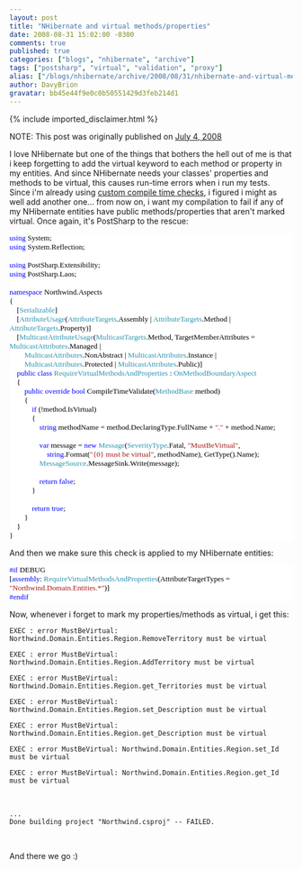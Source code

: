 ```yaml
---
layout: post
title: "NHibernate and virtual methods/properties"
date: 2008-08-31 15:02:00 -0300
comments: true
published: true
categories: ["blogs", "nhibernate", "archive"]
tags: ["postsharp", "virtual", "validation", "proxy"]
alias: ["/blogs/nhibernate/archive/2008/08/31/nhibernate-and-virtual-methods-properties.aspx"]
author: DavyBrion
gravatar: bb45e44f9e0c0b50551429d3feb214d1
---
```

{% include imported_disclaimer.html %}
<p>NOTE: This post was originally published on <a href="http://davybrion.com/blog/2008/05/nhibernate-and-virtual-methodsproperties/">July 4, 2008</a>
</p>
<p>
I love NHibernate but one of the things that bothers the hell out of me is that i keep forgetting to add the virtual keyword to each method or property in my entities.  And since NHibernate needs your classes' properties and methods to be virtual, this causes run-time errors when i run my tests. Since i'm already using <a href="http://davybrion.com/blog/2008/05/creating-sanity-checks/">custom compile time checks</a>, i figured i might as well add another one... from now on, i want my compilation to fail if any of my NHibernate entities have public methods/properties that aren't marked virtual.
Once again, it's PostSharp to the rescue:
<code>
</code></p>
<div style="font-family: Consolas; font-size: 10pt; color: black; background: white;">
<p style="margin: 0px;"><span style="color: blue;">using</span> System;</p>
<p style="margin: 0px;"><span style="color: blue;">using</span> System.Reflection;</p>
<p style="margin: 0px;">&nbsp;</p>
<p style="margin: 0px;"><span style="color: blue;">using</span> PostSharp.Extensibility;</p>
<p style="margin: 0px;"><span style="color: blue;">using</span> PostSharp.Laos;</p>
<p style="margin: 0px;">&nbsp;</p>
<p style="margin: 0px;"><span style="color: blue;">namespace</span> Northwind.Aspects</p>
<p style="margin: 0px;">{</p>
<p style="margin: 0px;">&nbsp;&nbsp;&nbsp; [<span style="color: #2b91af;">Serializable</span>]</p>
<p style="margin: 0px;">&nbsp;&nbsp;&nbsp; [<span style="color: #2b91af;">AttributeUsage</span>(<span style="color: #2b91af;">AttributeTargets</span>.Assembly | <span style="color: #2b91af;">AttributeTargets</span>.Method | <span style="color: #2b91af;">AttributeTargets</span>.Property)]</p>
<p style="margin: 0px;">&nbsp;&nbsp;&nbsp; [<span style="color: #2b91af;">MulticastAttributeUsage</span>(<span style="color: #2b91af;">MulticastTargets</span>.Method, TargetMemberAttributes = <span style="color: #2b91af;">MulticastAttributes</span>.Managed | </p>
<p style="margin: 0px;">&nbsp;&nbsp;&nbsp; &nbsp;&nbsp;&nbsp; <span style="color: #2b91af;">MulticastAttributes</span>.NonAbstract | <span style="color: #2b91af;">MulticastAttributes</span>.Instance | </p>
<p style="margin: 0px;">&nbsp;&nbsp;&nbsp; &nbsp;&nbsp;&nbsp; <span style="color: #2b91af;">MulticastAttributes</span>.Protected | <span style="color: #2b91af;">MulticastAttributes</span>.Public)]</p>
<p style="margin: 0px;">&nbsp;&nbsp;&nbsp; <span style="color: blue;">public</span> <span style="color: blue;">class</span> <span style="color: #2b91af;">RequireVirtualMethodsAndProperties</span> : <span style="color: #2b91af;">OnMethodBoundaryAspect</span></p>
<p style="margin: 0px;">&nbsp;&nbsp;&nbsp; {</p>
<p style="margin: 0px;">&nbsp;&nbsp;&nbsp; &nbsp;&nbsp;&nbsp; <span style="color: blue;">public</span> <span style="color: blue;">override</span> <span style="color: blue;">bool</span> CompileTimeValidate(<span style="color: #2b91af;">MethodBase</span> method)</p>
<p style="margin: 0px;">&nbsp;&nbsp;&nbsp; &nbsp;&nbsp;&nbsp; {</p>
<p style="margin: 0px;">&nbsp;&nbsp;&nbsp; &nbsp;&nbsp;&nbsp; &nbsp;&nbsp;&nbsp; <span style="color: blue;">if</span> (!method.IsVirtual)</p>
<p style="margin: 0px;">&nbsp;&nbsp;&nbsp; &nbsp;&nbsp;&nbsp; &nbsp;&nbsp;&nbsp; {</p>
<p style="margin: 0px;">&nbsp;&nbsp;&nbsp; &nbsp;&nbsp;&nbsp; &nbsp;&nbsp;&nbsp; &nbsp;&nbsp;&nbsp; <span style="color: blue;">string</span> methodName = method.DeclaringType.FullName + <span style="color: #a31515;">"."</span> + method.Name;</p>
<p style="margin: 0px;">&nbsp;</p>
<p style="margin: 0px;">&nbsp;&nbsp;&nbsp; &nbsp;&nbsp;&nbsp; &nbsp;&nbsp;&nbsp; &nbsp;&nbsp;&nbsp; <span style="color: blue;">var</span> message = <span style="color: blue;">new</span> <span style="color: #2b91af;">Message</span>(<span style="color: #2b91af;">SeverityType</span>.Fatal, <span style="color: #a31515;">"MustBeVirtual"</span>,</p>
<p style="margin: 0px;">&nbsp;&nbsp;&nbsp; &nbsp;&nbsp;&nbsp; &nbsp;&nbsp;&nbsp; &nbsp;&nbsp;&nbsp; &nbsp;&nbsp;&nbsp; <span style="color: blue;">string</span>.Format(<span style="color: #a31515;">"{0} must be virtual"</span>, methodName), GetType().Name);</p>
<p style="margin: 0px;">&nbsp;&nbsp;&nbsp; &nbsp;&nbsp;&nbsp; &nbsp;&nbsp;&nbsp; &nbsp;&nbsp;&nbsp; <span style="color: #2b91af;">MessageSource</span>.MessageSink.Write(message);</p>
<p style="margin: 0px;">&nbsp;</p>
<p style="margin: 0px;">&nbsp;&nbsp;&nbsp; &nbsp;&nbsp;&nbsp; &nbsp;&nbsp;&nbsp; &nbsp;&nbsp;&nbsp; <span style="color: blue;">return</span> <span style="color: blue;">false</span>;</p>
<p style="margin: 0px;">&nbsp;&nbsp;&nbsp; &nbsp;&nbsp;&nbsp; &nbsp;&nbsp;&nbsp; }</p>
<p style="margin: 0px;">&nbsp;</p>
<p style="margin: 0px;">&nbsp;&nbsp;&nbsp; &nbsp;&nbsp;&nbsp; &nbsp;&nbsp;&nbsp; <span style="color: blue;">return</span> <span style="color: blue;">true</span>;</p>
<p style="margin: 0px;">&nbsp;&nbsp;&nbsp; &nbsp;&nbsp;&nbsp; }</p>
<p style="margin: 0px;">&nbsp;&nbsp;&nbsp; }</p>
<p style="margin: 0px;">}</p>
</div>
<p>

And then we make sure this check is applied to my NHibernate entities:
<code>
</code></p>
<div style="font-family: Consolas; font-size: 10pt; color: black; background: white;">
<p style="margin: 0px;"><span style="color: blue;">#if</span> DEBUG</p>
<p style="margin: 0px;">[<span style="color: blue;">assembly</span>: <span style="color: #2b91af;">RequireVirtualMethodsAndProperties</span>(AttributeTargetTypes = <span style="color: #a31515;">"Northwind.Domain.Entities.*"</span>)]</p>
<p style="margin: 0px;"><span style="color: blue;">#endif</span></p>
</div>
<p>

Now, whenever i forget to mark my properties/methods as virtual, i get this:
<code>
</code></p>
<p><code>EXEC : error MustBeVirtual: Northwind.Domain.Entities.Region.RemoveTerritory must be virtual
</code></p>
<p><code>EXEC : error MustBeVirtual: Northwind.Domain.Entities.Region.AddTerritory must be virtual
</code></p>
<p><code>EXEC : error MustBeVirtual: Northwind.Domain.Entities.Region.get_Territories must be virtual
</code></p>
<p><code>EXEC : error MustBeVirtual: Northwind.Domain.Entities.Region.set_Description must be virtual
</code></p>
<p><code>EXEC : error MustBeVirtual: Northwind.Domain.Entities.Region.get_Description must be virtual
</code></p>
<p><code>EXEC : error MustBeVirtual: Northwind.Domain.Entities.Region.set_Id must be virtual
</code></p>
<p><code>EXEC : error MustBeVirtual: Northwind.Domain.Entities.Region.get_Id must be virtual
</code></p>
<p>&nbsp;</p>
<p><code>...
Done building project "Northwind.csproj" -- FAILED.
</code></p>
<p>&nbsp;</p>
<p>
And there we go :)</p>
